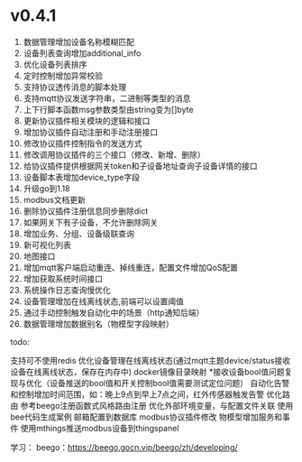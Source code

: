 # v0.4.1
1. 数据管理增加设备名称模糊匹配
2. 设备列表查询增加additional_info
3. 优化设备列表排序
4. 定时控制增加异常校验
5. 支持协议透传消息的脚本处理
6. 支持mqtt协议发送字符串，二进制等类型的消息
7. 上下行脚本函数msg参数类型由string变为[]byte
8. 更新协议插件相关模块的逻辑和接口
9. 增加协议插件自动注册和手动注册接口
10. 修改协议插件控制指令的发送方式
11. 修改调用协议插件的三个接口（修改、新增、删除）
12. 给协议插件提供根据网关token和子设备地址查询子设备详情的接口
13. 设备脚本表增加device_type字段
14. 升级go到1.18
15. modbus文档更新
16. 删除协议插件注册信息同步删除dict
17. 如果网关下有子设备，不允许删除网关
18. 增加业务、分组、设备级联查询
19. 新可视化列表
20. 地图接口
21. 增加mqtt客户端启动重连、掉线重连，配置文件增加QoS配置
22. 增加获取系统时间接口
23. 系统操作日志查询慢优化
24. 设备管理增加在线离线状态,前端可以设置阈值
25. 通过手动控制触发自动化中的场景（http通知后端）
26. 数据管理增加数据别名（物模型字段映射）

todo:

支持可不使用redis
优化设备管理在线离线状态(通过mqtt主题device/status接收设备在线离线状态，保存在内存中)
docker镜像目录映射
*接收设备bool值问题复现与优化（设备推送的bool值和开关控制bool值需要测试定位问题）
自动化告警和控制增加时间范围，如：晚上9点到早上7点之间，红外传感器触发告警
优化路由 参考beego注册函数式风格路由注册
优化外部环境变量，与配置文件关联
使用bee代码生成案例
邮箱配置到数据库
modbus协议插件修改
物模型增加服务和事件
使用mthings推送modbus设备到thingspanel


学习：
beego：https://beego.gocn.vip/beego/zh/developing/
